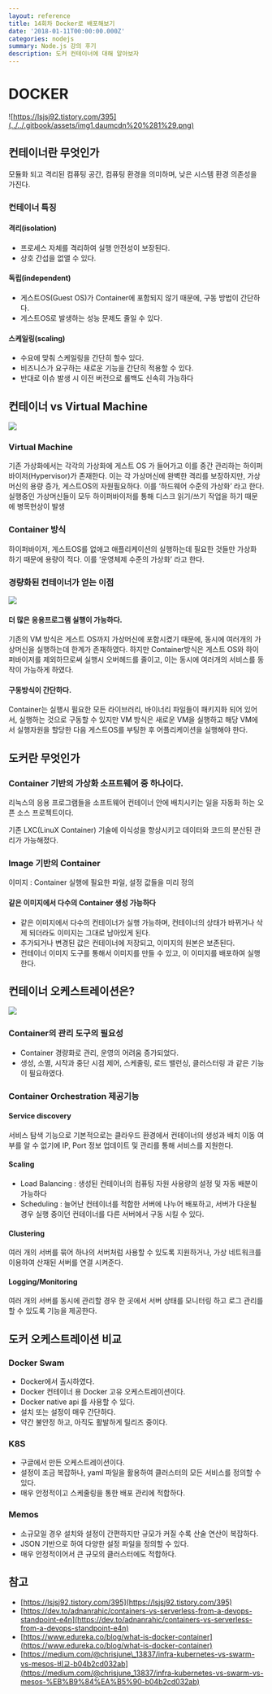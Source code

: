 ```yaml
---
layout: reference
title: 14회차 Docker로 배포해보기
date: '2018-01-11T00:00:00.000Z'
categories: nodejs
summary: Node.js 강의 후기
description: 도커 컨테이너에 대해 알아보자
---
```


# DOCKER

![https://lsjsj92.tistory.com/395](../../.gitbook/assets/img1.daumcdn%20%281%29.png)

## 컨테이너란 무엇인가

모듈화 되고 격리된 컴퓨팅 공간, 컴퓨팅 환경을 의미하며, 낮은 시스템 환경 의존성을 가진다.

### 컨테이너 특징

#### 격리\(isolation\)

* 프로세스 자체를 격리하여 실행 안전성이 보장된다.
* 상호 간섭을 없앨 수 있다.

#### 독립\(independent\)

* 게스트OS\(Guest OS\)가 Container에 포함되지 않기 때문에, 구동 방법이 간단하다.
* 게스트OS로 발생하는 성능 문제도 줄일 수 있다.

#### 스케일링\(scaling\)

* 수요에 맞춰 스케일링을 간단히 할수 있다.
* 비즈니스가 요구하는 새로운 기능을 간단히 적용할 수 있다.
* 반대로 이슈 발생 시 이전 버전으로 롤백도 신속히 가능하다

## 컨테이너 vs Virtual Machine

![](../../.gitbook/assets/1%20%289%29.png)

### Virtual Machine

기존 가상화에서는 각각의 가상화에 게스트 OS 가 들어가고 이를 중간 관리하는 하이퍼바이저\(Hypervisor\)가 존재한다. 이는 각 가상머신에 완벽한 격리를 보장하지만, 가상머신의 용량 증가, 게스트OS의 자원필요하다. 이를 ‘하드웨어 수준의 가상화’ 라고 한다. 실행중인 가상머신들이 모두 하이퍼바이저를 통해 디스크 읽기/쓰기 작업을 하기 때문에 병목현상이 발생

### Container 방식

하이퍼바이저, 게스트OS를 없애고 애플리케이션의 실행하는데 필요한 것들만 가상화 하기 때문에 용량이 적다. 이를 ‘운영체제 수준의 가상화’ 라고 한다.

### 경량화된 컨테이너가 얻는 이점

![](../../.gitbook/assets/2%20%285%29.png)

#### 더 많은 응용프로그램 실행이 가능하다.

기존의 VM 방식은 게스트 OS까지 가상머신에 포함시켰기 때문에, 동시에 여러개의 가상머신을 실행하는데 한계가 존재하였다. 하지만 Container방식은 게스트 OS와 하이퍼바이저를 제외하므로써 실행시 오버헤드를 줄이고, 이는 동시에 여러개의 서비스를 동작이 가능하게 하였다.

#### 구동방식이 간단하다.

Container는 실행시 필요한 모든 라이브러리, 바이너리 파일들이 패키지화 되어 있어서, 실행하는 것으로 구동할 수 있지만 VM 방식은 새로운 VM을 실행하고 해당 VM에서 실행자원을 할당한 다음 게스트OS를 부팅한 후 어플리케이션을 실행해야 한다.

## 도커란 무엇인가

### Container 기반의 가상화 소프트웨어 중 하나이다.

리눅스의 응용 프로그램들을 소프트웨어 컨테이너 안에 배치시키는 일을 자동화 하는 오픈 소스 프로젝트‌이다.

기존 LXC\(LinuX Container\) 기술에 이식성을 향상시키고 데이터와 코드의 분산된 관리가 가능해졌다.

### Image 기반의 Container

이미지 : Container 실행에 필요한 파일, 설정 값들을 미리 정의

#### 같은 이미지에서 다수의 Container 생성 가능하다

* 같은 이미지에서 다수의 컨테이너가 실행 가능하며, 컨테이너의 상태가 바뀌거나 삭제 되더라도 이미지는 그대로 남아있게 된다.
* 추가되거나 변경된 값은 컨테이너에 저장되고, 이미지의 원본은 보존된다.
* 컨테이너 이미지 도구를 통해서 이미지를 만들 수 있고, 이 이미지를 배포하여 실행한다.

## 컨테이너 오케스트레이션은?

![](../../.gitbook/assets/1%20%2815%29.png)

### Container의 관리 도구의 필요성

* Container 경량화로 관리, 운영의 어려움 증가되었다.
* 생성, 소멸, 시작과 중단 시점 제어, 스케줄링, 로드 밸런싱, 클러스터링 과 같은 기능이 필요하였다.

### Container Orchestration 제공기능

#### Service discovery

서비스 탐색 기능으로 기본적으로는 클라우드 환경에서 컨테이너의 생성과 배치 이동 여부를 알 수 없기에 IP, Port 정보 업데이트 및 관리를 통해 서비스를 지원한다.

#### Scaling

* Load Balancing : 생성된 컨테이너의 컴퓨팅 자원 사용량의 설정 및 자동 배분이 가능하다
* Scheduling : 늘어난 컨테이너를 적합한 서버에 나누어 배포하고, 서버가 다운될 경우 실행 중이던 컨테이너를 다른 서버에서 구동 시킬 수 있다.

#### Clustering

여러 개의 서버를 묶어 하나의 서버처럼 사용할 수 있도록 지원하거나, 가상 네트워크를 이용하여 산재된 서버를 연결 시켜준다.

#### Logging/Monitoring

여러 개의 서버를 동시에 관리할 경우 한 곳에서 서버 상태를 모니터링 하고 로그 관리를 할 수 있도록 기능을 제공한다.

## 도커 오케스트레이션 비교

### Docker Swam

* Docker에서 출시하였다.
* Docker 컨테이너 용 Docker 고유 오케스트레이션이다.
* Docker native api 를 사용할 수 있다.
* 설치 또는 설정이 매우 간단하다.
* 약간 불안정 하고, 아직도 활발하게 릴리즈 중이다.

### K8S

* 구글에서 만든 오케스트레이션이다.
* 설정이 조금 복잡하나, yaml 파일을 활용하여 클러스터의 모든 서비스를 정의할 수 있다.
* 매우 안정적이고 스케줄링을 통한 배포 관리에 적합하다.

### Memos

* 소규모일 경우 설치와 설정이 간편하지만 규모가 커질 수록 산술 연산이 복잡하다.
* JSON 기반으로 하여 다양한 설정 파일을 정의할 수 있다.
* 매우 안정적이어서 큰 규모의 클러스터에도 적합하다.

## 참고

* [https://lsjsj92.tistory.com/395](https://lsjsj92.tistory.com/395)
* [https://dev.to/adnanrahic/containers-vs-serverless-from-a-devops-standpoint-e4n](https://dev.to/adnanrahic/containers-vs-serverless-from-a-devops-standpoint-e4n)
* [https://www.edureka.co/blog/what-is-docker-container](https://www.edureka.co/blog/what-is-docker-container)
* [https://medium.com/@chrisjune\_13837/infra-kubernetes-vs-swarm-vs-mesos-비교-b04b2cd032ab](https://medium.com/@chrisjune_13837/infra-kubernetes-vs-swarm-vs-mesos-%EB%B9%84%EA%B5%90-b04b2cd032ab)

